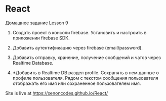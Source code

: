 # React
Домашнее задание Lesson 9

1. Создать проект в консоли firebase. Установить и настроить в приложении firebase SDK.

2. Добавить аутентификацию через firebase (email/password).

3. Добавить отправку, хранение, получение сообщений и чатов через Realtime Database.

4. *Добавить в Realtime DB раздел profile. Сохранять в нем данные о профиле пользователя.
Рядом с текстом сообщения пользователя отображать его имя или сохраненное
пользователем имя.


Site is live at https://xenoncodes.github.io/React/

